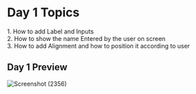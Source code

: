<h1>Day 1 Topics</h1>
<p>1. How to add Label and Inputs<br>2. How to show the name Entered by the user on screen <br>3. How to add Alignment and how to position it according to user</p>

<h2>Day 1 Preview</h2>

![Screenshot (2356)](https://github.com/tusquake/SAPUI5-walkthrough/assets/77339749/7bccc8d4-5234-477a-b968-156bdd85cc90)
